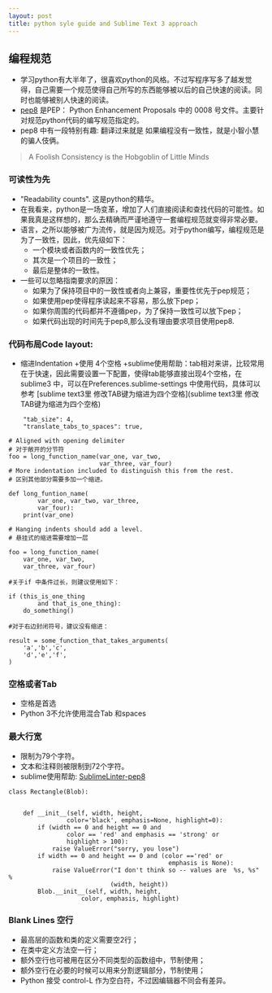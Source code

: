 ```yaml
---
layout: post
title: python syle guide and Sublime Text 3 approach 
---
```

    

## 编程规范
- 学习python有大半年了，很喜欢python的风格。不过写程序写多了越发觉得，自己需要一个规范使得自己所写的东西能够被以后的自己快速的阅读。同时也能够被别人快速的阅读。
- [pep8](https://www.python.org/dev/peps/pep-0008/#introduction) 是PEP： Python Enhancement Proposals 中的 0008 号文件。主要针对规范python代码的编写规范指定的。
- pep8 中有一段特别有趣: 翻译过来就是 如果编程没有一致性，就是小智小慧的骗人伎俩。

> A Foolish Consistency is the Hobgoblin of Little Minds

### 可读性为先
- "Readability counts". 这是python的精华。
- 在我看来，python是一场变革，增加了人们直接阅读和查找代码的可能性。如果我真是这样想的，那么去精确而严谨地遵守一套编程规范就变得非常必要。
- 语言，之所以能够被广为流传，就是因为规范。对于python编写，编程规范是为了一致性，因此，优先级如下：
	+ 一个模块或者函数内的一致性优先；
	+ 其次是一个项目的一致性；
	+ 最后是整体的一致性。 
- 一些可以忽略指南要求的原因：
	+ 如果为了保持项目中的一致性或者向上兼容，重要性优先于pep规范；
	+ 如果使用pep使得程序读起来不容易，那么放下pep；
	+ 如果你周围的代码都并不遵循pep，为了保持一致性可以放下pep；
	+ 如果代码出现的时间先于pep8,那么没有理由要求项目使用pep8.


### 代码布局Code layout:
- 缩进Indentation
	+使用 4个空格
    +sublime使用帮助：tab相对来讲，比较常用在于快速，因此需要设置一下配置，使得tab能够直接出现4个空格，在sublime3 中，可以在Preferences.sublime-settings 中使用代码，具体可以参考 [sublime text3里 修改TAB键为缩进为四个空格](sublime text3里 修改TAB键为缩进为四个空格)

```
    "tab_size": 4,
    "translate_tabs_to_spaces": true,
```


```
# Aligned with opening delimiter
# 对于敞开的分节符
foo = long_function_name(var_one, var_two,
						 var_three, var_four)
# More indentation included to distinguish this from the rest.
# 区别其他部分需要多加一个缩进。

def long_funtion_name(
        var_one, var_two, var_three,
        var_four):
    print(var_one)

# Hanging indents should add a level.
# 悬挂式的缩进需要增加一层

foo = long_function_name(
    var_one, var_two,
    var_three, var_four)

#关于if 中条件过长，则建议使用如下：

if (this_is_one_thing
		and that_is_one_thing):
	do_something()

#对于右边封闭符号，建议没有缩进：

result = some_function_that_takes_arguments(
	'a','b','c',
	'd','e','f',
)
```

### 空格或者Tab
- 空格是首选
- Python 3不允许使用混合Tab 和spaces

### 最大行宽
- 限制为79个字符。
- 文本和注释则被限制到72个字符。
- sublime使用帮助: [SublimeLinter-pep8](https://packagecontrol.io/packages/SublimeLinter-pep8)

```
class Rectangle(Blob):


    def __init__(self, width, height,
                color='black', emphasis=None, highlight=0):
        if (width == 0 and height == 0 and
                color == 'red' and emphasis == 'strong' or
                highlight > 100):
            raise ValueError("sorry, you lose")
        if width == 0 and height == 0 and (color =='red' or
                                            emphasis is None):
            raise ValueError("I don't think so -- values are  %s, %s" %
                            (width, height))
        Blob.__init__(self, width, height,
                    color, emphasis, highlight)

```




### Blank Lines 空行
- 最高层的函数和类的定义需要空2行；
- 在类中定义方法空一行；
- 额外空行也可被用在区分不同类型的函数组中，节制使用；
- 额外空行在必要的时候可以用来分割逻辑部分，节制使用；
- Python 接受 control-L 作为空白符，不过因编辑器不同会有差异。



